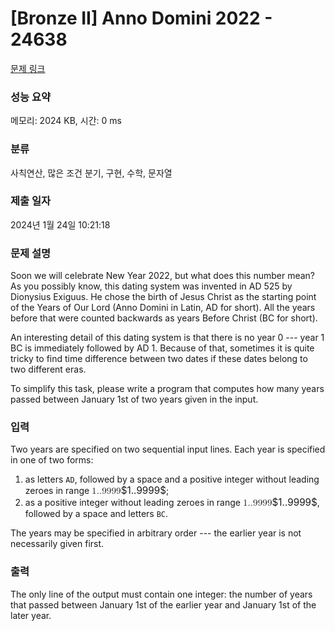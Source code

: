 # [Bronze II] Anno Domini 2022 - 24638 

[문제 링크](https://www.acmicpc.net/problem/24638) 

### 성능 요약

메모리: 2024 KB, 시간: 0 ms

### 분류

사칙연산, 많은 조건 분기, 구현, 수학, 문자열

### 제출 일자

2024년 1월 24일 10:21:18

### 문제 설명

<p>Soon we will celebrate New Year 2022, but what does this number mean? As you possibly know, this dating system was invented in AD 525 by Dionysius Exiguus. He chose the birth of Jesus Christ as the starting point of the Years of Our Lord (Anno Domini in Latin, AD for short). All the years before that were counted backwards as years Before Christ (BC for short). </p>

<p>An interesting detail of this dating system is that there is no year 0 --- year 1 BC is immediately followed by AD 1. Because of that, sometimes it is quite tricky to find time difference between two dates if these dates belong to two different eras.</p>

<p>To simplify this task, please write a program that computes how many years passed between January 1st of two years given in the input.</p>

### 입력 

 <p>Two years are specified on two sequential input lines. Each year is specified in one of two forms:</p>

<ol>
	<li>as letters <code>AD</code>, followed by a space and a positive integer without leading zeroes in range <mjx-container class="MathJax" jax="CHTML" style="font-size: 109%; position: relative;"><mjx-math class="MJX-TEX" aria-hidden="true"><mjx-mn class="mjx-n"><mjx-c class="mjx-c31"></mjx-c><mjx-c class="mjx-c2E"></mjx-c></mjx-mn><mjx-mn class="mjx-n"><mjx-c class="mjx-c2E"></mjx-c><mjx-c class="mjx-c39"></mjx-c><mjx-c class="mjx-c39"></mjx-c><mjx-c class="mjx-c39"></mjx-c><mjx-c class="mjx-c39"></mjx-c></mjx-mn></mjx-math><mjx-assistive-mml unselectable="on" display="inline"><math xmlns="http://www.w3.org/1998/Math/MathML"><mn>1.</mn><mn>.9999</mn></math></mjx-assistive-mml><span aria-hidden="true" class="no-mathjax mjx-copytext">$1..9999$</span></mjx-container>;</li>
	<li>as a positive integer without leading zeroes in range <mjx-container class="MathJax" jax="CHTML" style="font-size: 109%; position: relative;"><mjx-math class="MJX-TEX" aria-hidden="true"><mjx-mn class="mjx-n"><mjx-c class="mjx-c31"></mjx-c><mjx-c class="mjx-c2E"></mjx-c></mjx-mn><mjx-mn class="mjx-n"><mjx-c class="mjx-c2E"></mjx-c><mjx-c class="mjx-c39"></mjx-c><mjx-c class="mjx-c39"></mjx-c><mjx-c class="mjx-c39"></mjx-c><mjx-c class="mjx-c39"></mjx-c></mjx-mn></mjx-math><mjx-assistive-mml unselectable="on" display="inline"><math xmlns="http://www.w3.org/1998/Math/MathML"><mn>1.</mn><mn>.9999</mn></math></mjx-assistive-mml><span aria-hidden="true" class="no-mathjax mjx-copytext">$1..9999$</span></mjx-container>, followed by a space and letters <code>BC</code>.</li>
</ol>

<p>The years may be specified in arbitrary order --- the earlier year is not necessarily given first.</p>

### 출력 

 <p>The only line of the output must contain one integer: the number of years that passed between January 1st of the earlier year and January 1st of the later year.</p>

